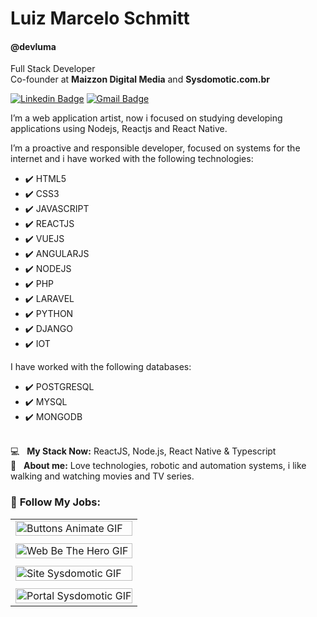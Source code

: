 # Luiz Marcelo Schmitt

#### @devluma 

Full Stack Developer<br/>
Co-founder at **Maizzon Digital Media** and **Sysdomotic.com.br**

[![Linkedin Badge](https://img.shields.io/badge/devluma-32c5ef?style=for-the-badge&logo=Linkedin&logoColor=white&link=https://www.linkedin.com/in/devluma/)](https://www.linkedin.com/in/devluma/) [![Gmail Badge](https://img.shields.io/badge/luizmarceloschmitt@gmail.com-32c5ey?style=for-the-badge&logo=Gmail&logoColor=white&link=mailto:luizmarceloschmitt@gmail.com)](mailto:luizmarceloschmitt@gmail.com)

I’m a web application artist, now i focused on studying developing applications using Nodejs, Reactjs and React Native. 

I’m a proactive and responsible developer, focused on systems for the internet and i have worked with the following technologies:<br/>

- ✔️ HTML5
- ✔️ CSS3
- ✔️ JAVASCRIPT
- ✔️ REACTJS
- ✔️ VUEJS
- ✔️ ANGULARJS
- ✔️ NODEJS
- ✔️ PHP
- ✔️ LARAVEL
- ✔️ PYTHON
- ✔️ DJANGO
- ✔️ IOT

I have worked with the following databases:<br/>

- ✔️ POSTGRESQL
- ✔️ MYSQL
- ✔️ MONGODB

 <br/> 💻 &nbsp; **My Stack Now:** ReactJS, Node.js, React Native & Typescript
 <br/> 💬 &nbsp; **About me:** Love technologies, robotic and automation systems, i like walking and watching movies and TV series.

### 🚀 **Follow My Jobs:**

<table>
  <tbody>
    <tr>
      <td>
        <img alt="Buttons Animate GIF" src="https://media.giphy.com/media/Ig9sBjuMG56a3KZv8u/giphy.gif" width="100%" />
      </td>
    </tr>
    <tr>
      <td></td>
    </tr>
    <tr>
      <td>
        <img alt="Web Be The Hero GIF" src="https://media.giphy.com/media/kGXRKvadDUPghHNjKW/giphy.gif" width="100%" />
      </td>
    </tr>
    <tr>
      <td></td>
    </tr>
    <tr>
      <td>
        <img alt="Site Sysdomotic GIF" src="https://media.giphy.com/media/UQIw7VC1EYkt8FqfEm/giphy.gif" width="100%" />
      </td>
    </tr>
    <tr>
      <td></td>
    </tr>
    <tr>
      <td>
        <img alt="Portal Sysdomotic GIF" src="https://media.giphy.com/media/Qsy4EbCq5AZgIaZ219/giphy.gif" width="100%" />
      </td>
    </tr>
  </tbody>
</table>

<!--
**devluma/devluma** is a ✨ _special_ ✨ repository because its `README.md` (this file) appears on your GitHub profile.

Here are some ideas to get you started:

- 🔭 I’m currently working on ...
- 🌱 I’m currently learning ...
- 👯 I’m looking to collaborate on ...
- 🤔 I’m looking for help with ...
- 💬 Ask me about ...
- 📫 How to reach me: ...
- 😄 Pronouns: ...
- ⚡ Fun fact: ...
-->
